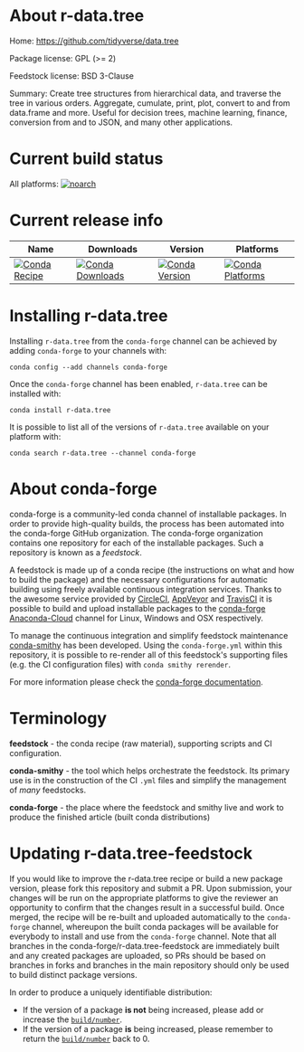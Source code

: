 About r-data.tree
=================

Home: https://github.com/tidyverse/data.tree

Package license: GPL (>= 2)

Feedstock license: BSD 3-Clause

Summary: Create tree structures from hierarchical data, and traverse the tree in various orders. Aggregate, cumulate, print, plot, convert to and from data.frame and more. Useful for decision trees, machine learning, finance, conversion from and to JSON, and many other applications.



Current build status
====================

All platforms:
[![noarch](https://img.shields.io/circleci/project/github/conda-forge/r-data.tree-feedstock/master.svg?label=noarch)](https://circleci.com/gh/conda-forge/r-data.tree-feedstock)

Current release info
====================

| Name | Downloads | Version | Platforms |
| --- | --- | --- | --- |
| [![Conda Recipe](https://img.shields.io/badge/recipe-r--data.tree-green.svg)](https://anaconda.org/conda-forge/r-data.tree) | [![Conda Downloads](https://img.shields.io/conda/dn/conda-forge/r-data.tree.svg)](https://anaconda.org/conda-forge/r-data.tree) | [![Conda Version](https://img.shields.io/conda/vn/conda-forge/r-data.tree.svg)](https://anaconda.org/conda-forge/r-data.tree) | [![Conda Platforms](https://img.shields.io/conda/pn/conda-forge/r-data.tree.svg)](https://anaconda.org/conda-forge/r-data.tree) |

Installing r-data.tree
======================

Installing `r-data.tree` from the `conda-forge` channel can be achieved by adding `conda-forge` to your channels with:

```
conda config --add channels conda-forge
```

Once the `conda-forge` channel has been enabled, `r-data.tree` can be installed with:

```
conda install r-data.tree
```

It is possible to list all of the versions of `r-data.tree` available on your platform with:

```
conda search r-data.tree --channel conda-forge
```


About conda-forge
=================

conda-forge is a community-led conda channel of installable packages.
In order to provide high-quality builds, the process has been automated into the
conda-forge GitHub organization. The conda-forge organization contains one repository
for each of the installable packages. Such a repository is known as a *feedstock*.

A feedstock is made up of a conda recipe (the instructions on what and how to build
the package) and the necessary configurations for automatic building using freely
available continuous integration services. Thanks to the awesome service provided by
[CircleCI](https://circleci.com/), [AppVeyor](https://www.appveyor.com/)
and [TravisCI](https://travis-ci.org/) it is possible to build and upload installable
packages to the [conda-forge](https://anaconda.org/conda-forge)
[Anaconda-Cloud](https://anaconda.org/) channel for Linux, Windows and OSX respectively.

To manage the continuous integration and simplify feedstock maintenance
[conda-smithy](https://github.com/conda-forge/conda-smithy) has been developed.
Using the ``conda-forge.yml`` within this repository, it is possible to re-render all of
this feedstock's supporting files (e.g. the CI configuration files) with ``conda smithy rerender``.

For more information please check the [conda-forge documentation](https://conda-forge.org/docs/).

Terminology
===========

**feedstock** - the conda recipe (raw material), supporting scripts and CI configuration.

**conda-smithy** - the tool which helps orchestrate the feedstock.
                   Its primary use is in the construction of the CI ``.yml`` files
                   and simplify the management of *many* feedstocks.

**conda-forge** - the place where the feedstock and smithy live and work to
                  produce the finished article (built conda distributions)


Updating r-data.tree-feedstock
==============================

If you would like to improve the r-data.tree recipe or build a new
package version, please fork this repository and submit a PR. Upon submission,
your changes will be run on the appropriate platforms to give the reviewer an
opportunity to confirm that the changes result in a successful build. Once
merged, the recipe will be re-built and uploaded automatically to the
`conda-forge` channel, whereupon the built conda packages will be available for
everybody to install and use from the `conda-forge` channel.
Note that all branches in the conda-forge/r-data.tree-feedstock are
immediately built and any created packages are uploaded, so PRs should be based
on branches in forks and branches in the main repository should only be used to
build distinct package versions.

In order to produce a uniquely identifiable distribution:
 * If the version of a package **is not** being increased, please add or increase
   the [``build/number``](https://conda.io/docs/user-guide/tasks/build-packages/define-metadata.html#build-number-and-string).
 * If the version of a package **is** being increased, please remember to return
   the [``build/number``](https://conda.io/docs/user-guide/tasks/build-packages/define-metadata.html#build-number-and-string)
   back to 0.
